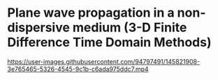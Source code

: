 # Plane wave propagation in a non-dispersive medium (3-D Finite Difference Time Domain Methods)



https://user-images.githubusercontent.com/94797491/145821908-3e765465-5326-4545-9c1b-c6ada975ddc7.mp4

